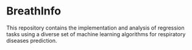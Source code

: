 # BreathInfo
This repository contains the implementation and analysis of regression tasks using a diverse set of machine learning algorithms for respiratory diseases prediction. 
